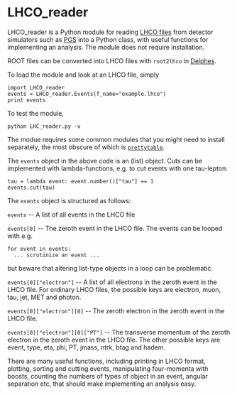 LHCO_reader 
===========

LHCO_reader is a Python module for reading [LHCO files](http://madgraph.phys.ucl.ac.be/Manual/lhco.html) from detector simulators such as [PGS](http://www.physics.ucdavis.edu/~conway/research/software/pgs/pgs4-general.htm) into a Python class, with useful functions for implementing an analysis. The module does not require installation. 

ROOT files can be converted into LHCO files with `root2lhco` in [Delphes](https://cp3.irmp.ucl.ac.be/projects/delphes).

To load the module and look at an LHCO file, simply

    import LHCO_reader
    events = LHCO_reader.Events(f_name="example.lhco")
    print events
    
To test the module,

    python LHC_reader.py -v

The modue requires some common modules that you might need to install separately, the most obscure of which is [`prettytable`](https://code.google.com/p/prettytable/wiki/Installation).

The `events` object in the above code is an (list) object. Cuts can be implemented with lambda-functions, e.g. to cut events with one tau-lepton:

    tau = lambda event: event.number()["tau"] == 1
    events.cut(tau)
   
The `events` object is structured as follows:

`events` -- A list of all events in the LHCO file

`events[0]` -- The zeroth event in the LHCO file. The events can be looped with e.g.

    for event in events:
      ... scrutinize an event ...
 
but beware that altering list-type objects in a loop can be problematic.
    
`events[0]["electron"]` -- A list of all electrons in the zeroth event in the LHCO file. For ordinary LHCO files, the possible keys are electron, muon, tau, jet, MET and photon.

`events[0]["electron"][0]` -- The zeroth electron in the zeroth event in the LHCO file.
  
`events[0]["electron"][0]["PT"]` -- The transverse momentum of the zeroth electron in the zeroth event in the LHCO file. The other possible keys are event, type, eta, phi, PT, jmass, ntrk, btag and hadem.
 
There are many useful functions, including printing in LHCO format, plotting, sorting and cutting events, manipulating four-momenta with boosts, counting the numbers of types of object in an event, angular separation etc, that should make implementing an analysis easy.
